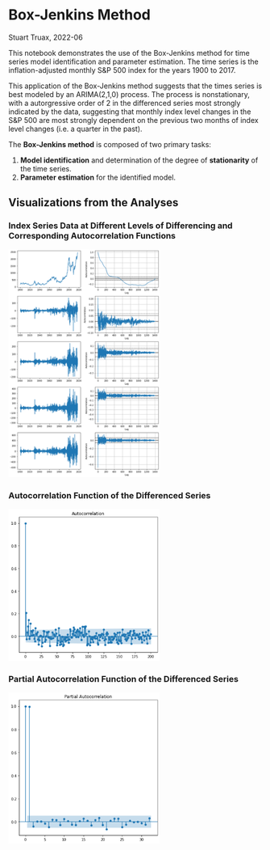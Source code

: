 # Box-Jenkins Method

Stuart Truax, 2022-06

This notebook demonstrates the use of the Box-Jenkins method for time series model identification and parameter estimation. The time series is the inflation-adjusted monthly S&P 500 index for the years 1900 to 2017.

This application of the Box-Jenkins method suggests that the times series is best modeled by an ARIMA(2,1,0) process. The process is nonstationary, with a autorgressive order of 2 in the differenced series most strongly indicated by the data, suggesting that monthly index level changes in the S&P 500 are most strongly dependent on the previous two months of index level changes (i.e. a quarter in the past).


The __Box-Jenkins method__ is composed of two primary tasks:

1. __Model identification__ and determination of the degree of __stationarity__ of the time series.
2. __Parameter estimation__ for the identified model.


## Visualizations from the Analyses

### Index Series Data at Different Levels of Differencing and Corresponding Autocorrelation Functions
<img src="output_14_0.png" width="300">

### Autocorrelation Function of the Differenced Series
<img src="output_41_0.png" width="300">

### Partial Autocorrelation Function of the Differenced Series
<img src="output_44_0.png" width="300">
